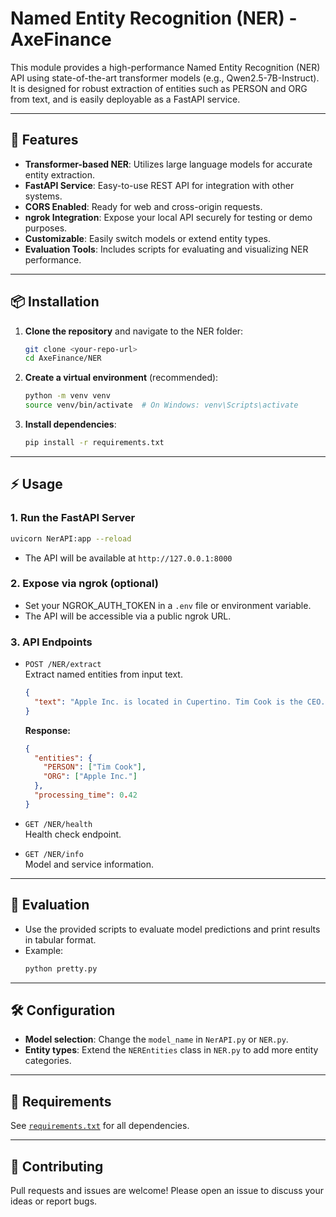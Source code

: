 # Named Entity Recognition (NER) - AxeFinance

This module provides a high-performance Named Entity Recognition (NER) API using state-of-the-art transformer models (e.g., Qwen2.5-7B-Instruct). It is designed for robust extraction of entities such as PERSON and ORG from text, and is easily deployable as a FastAPI service.

---

## 🚀 Features

- **Transformer-based NER**: Utilizes large language models for accurate entity extraction.
- **FastAPI Service**: Easy-to-use REST API for integration with other systems.
- **CORS Enabled**: Ready for web and cross-origin requests.
- **ngrok Integration**: Expose your local API securely for testing or demo purposes.
- **Customizable**: Easily switch models or extend entity types.
- **Evaluation Tools**: Includes scripts for evaluating and visualizing NER performance.

---

## 📦 Installation

1. **Clone the repository** and navigate to the NER folder:
    ```sh
    git clone <your-repo-url>
    cd AxeFinance/NER
    ```

2. **Create a virtual environment** (recommended):
    ```sh
    python -m venv venv
    source venv/bin/activate  # On Windows: venv\Scripts\activate
    ```

3. **Install dependencies**:
    ```sh
    pip install -r requirements.txt
    ```

---

## ⚡ Usage

### 1. **Run the FastAPI Server**
```sh
uvicorn NerAPI:app --reload
```
- The API will be available at `http://127.0.0.1:8000`

### 2. **Expose via ngrok (optional)**
- Set your NGROK_AUTH_TOKEN in a `.env` file or environment variable.
- The API will be accessible via a public ngrok URL.

### 3. **API Endpoints**

- `POST /NER/extract`  
  Extract named entities from input text.
  ```json
  {
    "text": "Apple Inc. is located in Cupertino. Tim Cook is the CEO."
  }
  ```
  **Response:**
  ```json
  {
    "entities": {
      "PERSON": ["Tim Cook"],
      "ORG": ["Apple Inc."]
    },
    "processing_time": 0.42
  }
  ```

- `GET /NER/health`  
  Health check endpoint.

- `GET /NER/info`  
  Model and service information.

---

## 🧪 Evaluation

- Use the provided scripts to evaluate model predictions and print results in tabular format.
- Example:  
  ```sh
  python pretty.py
  ```

---

## 🛠️ Configuration

- **Model selection**: Change the `model_name` in `NerAPI.py` or `NER.py`.
- **Entity types**: Extend the `NEREntities` class in `NER.py` to add more entity categories.

---

## 📝 Requirements

See [`requirements.txt`](./requirements.txt) for all dependencies.

---

## 🤝 Contributing

Pull requests and issues are welcome! Please open an issue to discuss your ideas or report bugs.

